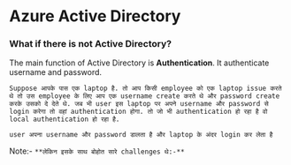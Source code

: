 # Azure Active Directory

### What if there is not Active Directory?

The main function of Active Directory is **Authentication**. It authenticate username and password.

```Suppose आपके पास एक laptop है. तो आप किसी employee को एक laptop issue करते थे तो उस employee के लिए आप एक username create करते थे और password create करके उसको दे देते थे. जब भी user इस laptop पर अपने username और password से login करेगा तो वहां authentication होगा. तो जो भी authentication हो रहा है वो local authentication हो रहा है.```

```user अपना username और password डालता है और laptop के अंदर login कर लेता है```

 Note:- ```**लेकिन इसके साथ बोहोत सारे challenges थे:-**```
